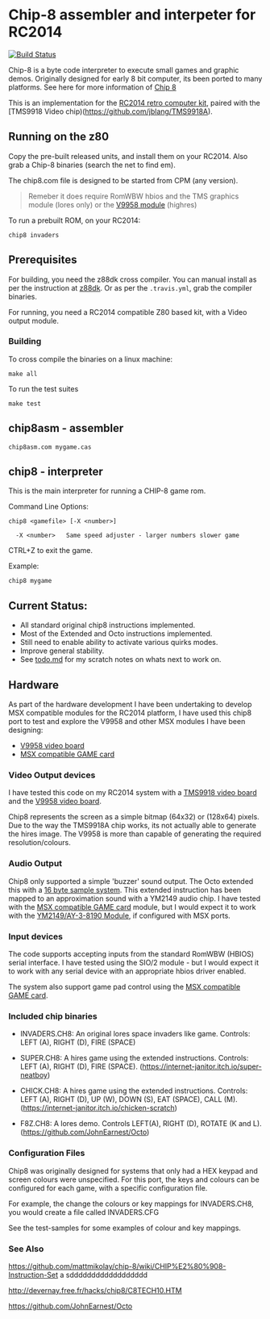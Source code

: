 # Chip-8 assembler and interpeter for RC2014

[![Build Status](https://travis-ci.com/vipoo/rc2014-chip8.svg?branch=master)](https://travis-ci.com/vipoo/rc2014-chip8)

Chip-8 is a byte code interpreter to execute small games and graphic demos.  Originally designed for early 8 bit computer, its been ported to many platforms.  See here for more information of [Chip 8](https://en.wikipedia.org/wiki/CHIP-8)

This is an implementation for the [RC2014 retro computer kit](https://rc2014.co.uk/), paired with the [TMS9918 Video chip)(https://github.com/jblang/TMS9918A).

## Running on the z80

Copy the pre-built released units, and install them on your RC2014.  Also grab a Chip-8 binaries (search the net to find em).

The chip8.com file is designed to be started from CPM (any version).

> Remeber it does require RomWBW hbios and the TMS graphics module (lores only) or the [V9958 module](https://www.tindie.com/products/dinotron/v9958-msx-video-board-for-rc2014/) (highres)

To run a prebuilt ROM, on your RC2014:

`chip8 invaders`

## Prerequisites

For building, you need the z88dk cross compiler.  You can manual install as per the instruction at [z88dk](https://github.com/z88dk/z88dk/wiki).
Or as per the `.travis.yml`, grab the compiler binaries.

For running, you need a RC2014 compatible Z80 based kit, with a Video output module.

### Building

To cross compile the binaries on a linux machine:

`make all`

To run the test suites

`make test`

## chip8asm - assembler

`chip8asm.com mygame.cas`

## chip8 - interpreter

This is the main interpreter for running a CHIP-8 game rom.

Command Line Options:
```
chip8 <gamefile> [-X <number>]

  -X <number>   Same speed adjuster - larger numbers slower game

```

CTRL+Z to exit the game.

Example:

`chip8 mygame`

## Current Status:
* All standard original chip8 instructions implemented.
* Most of the Extended and Octo instructions implemented.
* Still need to enable ability to activate various quirks modes.
* Improve general stability.
* See [todo.md](todo.md) for my scratch notes on whats next to work on.

## Hardware

As part of the hardware development I have been undertaking to develop MSX compatible modules for the RC2014 platform, I have used this chip8 port to test and explore the V9958 and other MSX modules I have been designing:
* [V9958 video board](https://www.tindie.com/products/dinotron/v9958-msx-video-board-for-rc2014/)
* [MSX compatible GAME card](https://github.com/vipoo/rc2014-game)

### Video Output devices

I have tested this code on my RC2014 system with a [TMS9918 video board](https://github.com/jblang/TMS9918A) and the [V9958 video board](https://www.tindie.com/products/dinotron/v9958-msx-video-board-for-rc2014/).

Chip8 represents the screen as a simple bitmap (64x32) or (128x64) pixels. Due to the way the TMS9918A chip works, its not actually able to generate the hires image.  The V9958 is more than capable of generating the required resolution/colours.

### Audio Output

Chip8 only supported a simple 'buzzer' sound output.  The Octo extended this with a [16 byte sample system](https://github.com/JohnEarnest/Octo/blob/gh-pages/docs/XO-ChipSpecification.md#audio). This extended instruction
has been mapped to an approximation sound with a YM2149 audio chip.  I have tested with the [MSX compatible GAME card](https://github.com/vipoo/rc2014-game) module, but I would expect it to work with the [YM2149/AY-3-8190 Module](https://github.com/electrified/rc2014-ym2149), if configured with MSX ports.

### Input devices

The code supports accepting inputs from the standard RomWBW (HBIOS) serial interface.  I have tested using the SIO/2 module - but I would expect it to work with any serial device with an appropriate hbios driver enabled.

The system also support game pad control using the [MSX compatible GAME card](https://github.com/vipoo/rc2014-game).

### Included chip binaries

* INVADERS.CH8:  An original lores space invaders like game.  Controls: LEFT (A), RIGHT (D), FIRE (SPACE)

* SUPER.CH8: A hires game using the extended instructions. Controls: LEFT (A), RIGHT (D), FIRE (SPACE).  (https://internet-janitor.itch.io/super-neatboy)

* CHICK.CH8: A hires game using the extended instructions. Controls: LEFT (A), RIGHT (D), UP (W), DOWN (S), EAT (SPACE), CALL (M). (https://internet-janitor.itch.io/chicken-scratch)

* F8Z.CH8: A lores demo. Controls LEFT(A), RIGHT (D), ROTATE (K and L).  (https://github.com/JohnEarnest/Octo)

### Configuration Files

Chip8 was originally designed for systems that only had a HEX keypad and screen colours were unspecified.  For this port, the keys and colours can be configured for each game, with a specific configuration file.

For example, the change the colours or key mappings for INVADERS.CH8, you would create a file called INVADERS.CFG

See the test-samples for some examples of colour and key mappings.



### See Also

https://github.com/mattmikolay/chip-8/wiki/CHIP%E2%80%908-Instruction-Set     a  sdddddddddddddddddd

http://devernay.free.fr/hacks/chip8/C8TECH10.HTM

https://github.com/JohnEarnest/Octo
